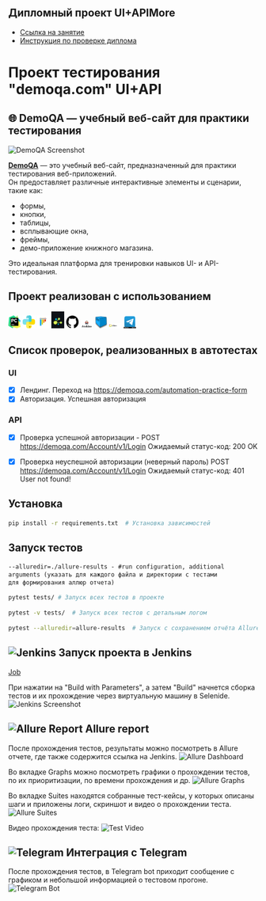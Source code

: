 ##  Дипломный проект UI+APIMore 

- [Ссылка на занятие](https://school.qa.guru/pl/teach/control/lesson/view?id=334954986&editMode=0) 
- [Инструкция по проверке диплома](https://rainbow-spleen-3c9.notion.site/QA-GURU-PYTHON-ff276648b76a4e6b8bb538051ddf6fb4)




# Проект тестирования "demoqa.com" UI+API 


## 🌐 DemoQA — учебный веб-сайт для практики тестирования

![DemoQA Screenshot](https://demoqa.com/images/Toolsqa.jpg)

**[DemoQA](https://demoqa.com)** — это учебный веб-сайт, предназначенный для практики тестирования веб-приложений.  
Он предоставляет различные интерактивные элементы и сценарии, такие как:

- формы,
- кнопки,
- таблицы,
- всплывающие окна,
- фреймы,
- демо-приложение книжного магазина.

Это идеальная платформа для тренировки навыков UI- и API-тестирования.




## Проект реализован с использованием 
<p align="left">
  <img width="5%" title="Pycharm" src="logo1/pycharm.png"> 
  <img width="5%" title="Python" src="logo1/python.png">
  <img width="5%" title="Pytest" src="logo1/pytest.png">
  <img width="5%" title="Selene" src="logo1/selene.png">
  <img width="5%" title="GitHub" src="logo1/github.png">
  <img width="5%" title="Jenkins" src="logo1/jenkins.png">
  <img width="5%" title="Selenoid" src="logo1/selenoid.png">
  <img width="5%" title="Allure Report" src="logo1/allure reports.png">
  <img width="5%" title="Telegram" src="logo1/telegram.png">
</p>

## Список проверок, реализованных в автотестах
### UI
- [x] Лендинг. Переход на https://demoqa.com/automation-practice-form
- [x] Авторизация. Успешная авторизация 

### API

- [x] Проверка успешной авторизации - POST  https://demoqa.com/Account/v1/Login   Ожидаемый статус-код: 200 OK
- [x] Проверка неуспешной авторизации (неверный пароль) POST https://demoqa.com/Account/v1/Login  Ожидаемый статус-код: 401 User not found!



## Установка
```sh
pip install -r requirements.txt  # Установка зависимостей

```

## Запуск тестов

```
--alluredir=./allure-results - #run configuration, additional arguments (указать для каждого файла и директории с тестами 
для формирования аллюр отчета)
```

```sh
pytest tests/ # Запуск всех тестов в проекте
```

```sh
pytest -v tests/  # Запуск всех тестов с детальным логом
```

```sh
pytest --alluredir=allure-results  # Запуск с сохранением отчёта Allure
```



## <img width="3%" title="Jenkins" src="logo/jenkins.png"> Запуск проекта в Jenkins
[Job](https://jenkins.autotests.cloud/job/Diploma_ED_2025/)

При нажатии на "Build with Parameters", а затем "Build" начнется сборка тестов и их прохождение через виртуальную машину в Selenide.
![Jenkins Screenshot](logo/jenkins_screen.png)

## <img width="3%" title="Allure Report" src="logo/icon_allure.png"> Allure report
После прохождения тестов, результаты можно посмотреть в Allure отчете, где также содержится ссылка на Jenkins.
![Allure Dashboard](logo/allure_report.png)

Во вкладке Graphs можно посмотреть графики о прохождении тестов, по их приоритизации, по времени прохождения и др.
![Allure Graphs](logo/graphs.png)

Во вкладке Suites находятся собранные тест-кейсы, у которых описаны шаги и приложены логи, скриншот и видео о прохождении теста.
![Allure Suites](logo/suites.png)

Видео прохождения теста:
![Test Video](logo/test.gif)




## <img width="3%" title="Telegram" src="logo/tg.png"> Интеграция с Telegram
После прохождения тестов, в Telegram bot приходит сообщение с графиком и небольшой информацией о тестовом прогоне.
<img width="40%" title="Telegram Bot" src="logo/tg_bot.png">